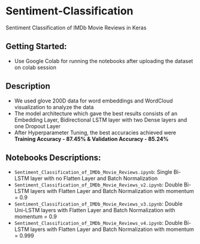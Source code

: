 # Sentiment-Classification
Sentiment Classification of IMDb Movie Reviews in Keras
## Getting Started:
- Use Google Colab for running the notebooks after uploading the dataset on colab session

## Description
- We used glove 200D data for word embeddings and WordCloud visualization to analyze the data
- The model architecture which gave the best results consists of an Embedding Layer, Bidirectional LSTM layer with two Dense layers and one Dropout Layer
- After Hyperparameter Tuning, the best accuracies achieved were **Training Accuracy - 87.45% & Validation Accuracy - 85.24%**

## Notebooks Descriptions:
- `Sentiment_Classification_of_IMDb_Movie_Reviews.ipynb`: Single Bi-LSTM layer with no Flatten Layer and Batch Normalization
- `Sentiment_Classification_of_IMDb_Movie_Reviews_v2.ipynb`: Double Bi-LSTM layers with Flatten Layer and Batch Normalization with momentum = 0.9
- `Sentiment_Classification_of_IMDb_Movie_Reviews_v3.ipynb`: Double Uni-LSTM layers with Flatten Layer and Batch Normalization with momentum = 0.9
- `Sentiment_Classification_of_IMDb_Movie_Reviews_v4.ipynb`: Double Bi-LSTM layers with Flatten Layer and Batch Normalization with momentum = 0.999
